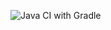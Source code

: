 ![Java CI with Gradle](https://github.com/bhos-qa/lab-2-aCloverophile/actions/workflows/gradle.yml/badge.svg)
